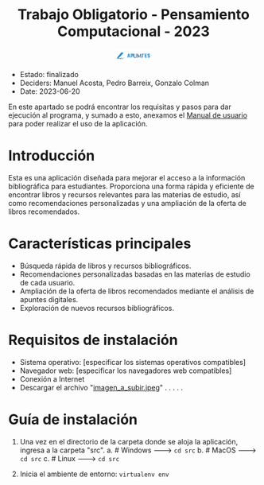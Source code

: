 
<p align="center">
<h1 align="center"> Trabajo Obligatorio - Pensamiento Computacional - 2023 </h1>
</p>
<p align="center">
   <img src="https://github.com/gocolman-uru/UM/blob/obligatorio_pens_computacional/test/static/assets/img/ApUMtes.jpg" width="75" alt="apuntes">
</p>

* Estado: finalizado 
* Deciders: Manuel Acosta, Pedro Barreix, Gonzalo Colman
* Date: 2023-06-20

En este apartado se podrá encontrar los requisitas y pasos para dar ejecución al programa, y sumado a esto, anexamos el [Manual de usuario](https://github.com/gocolman-uru/UM/blob/obligatorio_pens_computacional/Manual_de_usuario.md) para poder realizar el uso de la aplicación. 


# Introducción
Esta es una aplicación diseñada para mejorar el acceso a la información bibliográfica para estudiantes. Proporciona una forma rápida y eficiente de encontrar libros y recursos relevantes para las materias de estudio, así como recomendaciones personalizadas y una ampliación de la oferta de libros recomendados.

# Características principales
- Búsqueda rápida de libros y recursos bibliográficos.
- Recomendaciones personalizadas basadas en las materias de estudio de cada usuario.
- Ampliación de la oferta de libros recomendados mediante el análisis de apuntes digitales.
- Exploración de nuevos recursos bibliográficos.

# Requisitos de instalación
- Sistema operativo: [especificar los sistemas operativos compatibles]
- Navegador web: [especificar los navegadores web compatibles]
- Conexión a Internet
- Descargar el archivo "[imagen_a_subir.jpeg](https://github.com/gocolman-uru/UM/blob/obligatorio_pens_computacional/imagen_a_subir.jpeg)"
.
.
.
.
.


# Guía de instalación
1. Una vez en el directorio de la carpeta donde se aloja la aplicación, ingresa a la carpeta "src".
    a. # Windows ---> `cd src`
    b. # MacOS ---> `cd src`
    c. # Linux ---> `cd src`
    
2. Inicia el ambiente de entorno: `virtualenv env`


